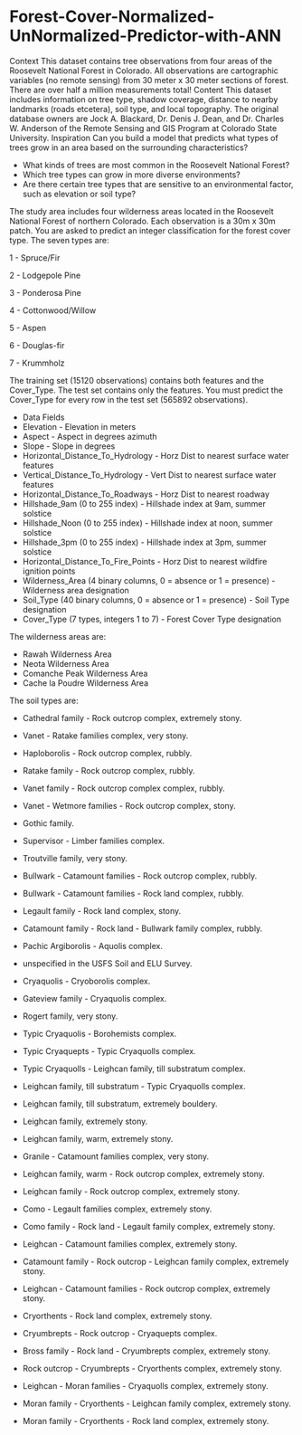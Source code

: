 # Forest-Cover-Normalized-UnNormalized-Predictor-with-ANN
Context This dataset contains tree observations from four areas of the Roosevelt National Forest in Colorado.
All observations are cartographic variables (no remote sensing) from 30 meter x 30 meter sections of forest. 
There are over half a million measurements total!
Content This dataset includes information on tree type, shadow coverage, distance to nearby landmarks (roads etcetera), soil type, and local topography.
The original database owners are Jock A. Blackard, Dr. Denis J. Dean, and Dr. Charles W. Anderson of the Remote Sensing and GIS Program at Colorado State University.
Inspiration Can you build a model that predicts 
what types of trees grow in an area based on the surrounding characteristics?
 
  * What kinds of trees are most common in the Roosevelt National Forest?
  * Which tree types can grow in more diverse environments? 
  * Are there certain tree types that are sensitive to an environmental factor, such as elevation or soil type?

The study area includes four wilderness areas located in the Roosevelt National Forest of northern Colorado. Each observation is a 30m x 30m patch. You are asked to predict an integer classification for the forest cover type. The seven types are:

1 - Spruce/Fir

2 - Lodgepole Pine

3 - Ponderosa Pine

4 - Cottonwood/Willow

5 - Aspen

6 - Douglas-fir

7 - Krummholz


The training set (15120 observations) contains both features and the Cover_Type. The test set contains only the features. You must predict the Cover_Type for every row in the test set (565892 observations).


* Data Fields
* Elevation - Elevation in meters
* Aspect - Aspect in degrees azimuth
* Slope - Slope in degrees
* Horizontal_Distance_To_Hydrology - Horz Dist to nearest surface water features
* Vertical_Distance_To_Hydrology - Vert Dist to nearest surface water features
* Horizontal_Distance_To_Roadways - Horz Dist to nearest roadway
* Hillshade_9am (0 to 255 index) - Hillshade index at 9am, summer solstice
* Hillshade_Noon (0 to 255 index) - Hillshade index at noon, summer solstice
* Hillshade_3pm (0 to 255 index) - Hillshade index at 3pm, summer solstice
* Horizontal_Distance_To_Fire_Points - Horz Dist to nearest wildfire ignition points
* Wilderness_Area (4 binary columns, 0 = absence or 1 = presence) - Wilderness area designation
* Soil_Type (40 binary columns, 0 = absence or 1 = presence) - Soil Type designation
* Cover_Type (7 types, integers 1 to 7) - Forest Cover Type designation

The wilderness areas are:

- Rawah Wilderness Area
- Neota Wilderness Area
- Comanche Peak Wilderness Area
- Cache la Poudre Wilderness Area

The soil types are:

*   Cathedral family - Rock outcrop complex, extremely stony.

*   Vanet - Ratake families complex, very stony.

*   Haploborolis - Rock outcrop complex, rubbly.

*   Ratake family - Rock outcrop complex, rubbly.

*   Vanet family - Rock outcrop complex complex, rubbly.

*   Vanet - Wetmore families - Rock outcrop complex, stony.

*   Gothic family.

*   Supervisor - Limber families complex.

*   Troutville family, very stony.

*   Bullwark - Catamount families - Rock outcrop complex, rubbly.

*   Bullwark - Catamount families - Rock land complex, rubbly.

*   Legault family - Rock land complex, stony.

*   Catamount family - Rock land - Bullwark family complex, rubbly.

*   Pachic Argiborolis - Aquolis complex.

*   unspecified in the USFS Soil and ELU Survey.

*   Cryaquolis - Cryoborolis complex.

*   Gateview family - Cryaquolis complex.

*   Rogert family, very stony.

*   Typic Cryaquolis - Borohemists complex.

*   Typic Cryaquepts - Typic Cryaquolls complex.

*   Typic Cryaquolls - Leighcan family, till substratum complex.

*   Leighcan family, till substratum - Typic Cryaquolls complex.

*   Leighcan family, till substratum, extremely bouldery.

*   Leighcan family, extremely stony.

*   Leighcan family, warm, extremely stony.

*   Granile - Catamount families complex, very stony.

*   Leighcan family, warm - Rock outcrop complex, extremely stony.

*   Leighcan family - Rock outcrop complex, extremely stony.

*   Como - Legault families complex, extremely stony.

*   Como family - Rock land - Legault family complex, extremely stony.

*   Leighcan - Catamount families complex, extremely stony.

*   Catamount family - Rock outcrop - Leighcan family complex, extremely stony.

*   Leighcan - Catamount families - Rock outcrop complex, extremely stony.

*   Cryorthents - Rock land complex, extremely stony.

*   Cryumbrepts - Rock outcrop - Cryaquepts complex.

*   Bross family - Rock land - Cryumbrepts complex, extremely stony.

*   Rock outcrop - Cryumbrepts - Cryorthents complex, extremely stony.

*   Leighcan - Moran families - Cryaquolls complex, extremely stony.

*   Moran family - Cryorthents - Leighcan family complex, extremely stony.

*   Moran family - Cryorthents - Rock land complex, extremely stony.

